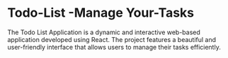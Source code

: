 # Todo-List -Manage Your-Tasks
  The Todo List Application is a dynamic and interactive web-based application developed using React. The project features a  beautiful and user-friendly interface that allows users to manage their tasks efficiently.
